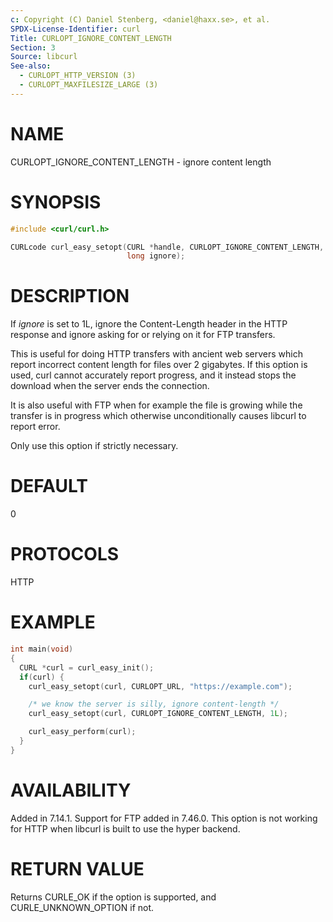 ```yaml
---
c: Copyright (C) Daniel Stenberg, <daniel@haxx.se>, et al.
SPDX-License-Identifier: curl
Title: CURLOPT_IGNORE_CONTENT_LENGTH
Section: 3
Source: libcurl
See-also:
  - CURLOPT_HTTP_VERSION (3)
  - CURLOPT_MAXFILESIZE_LARGE (3)
---
```


# NAME

CURLOPT_IGNORE_CONTENT_LENGTH - ignore content length

# SYNOPSIS

~~~c
#include <curl/curl.h>

CURLcode curl_easy_setopt(CURL *handle, CURLOPT_IGNORE_CONTENT_LENGTH,
                          long ignore);
~~~

# DESCRIPTION

If *ignore* is set to 1L, ignore the Content-Length header in the HTTP
response and ignore asking for or relying on it for FTP transfers.

This is useful for doing HTTP transfers with ancient web servers which report
incorrect content length for files over 2 gigabytes. If this option is used,
curl cannot accurately report progress, and it instead stops the download when
the server ends the connection.

It is also useful with FTP when for example the file is growing while the
transfer is in progress which otherwise unconditionally causes libcurl to
report error.

Only use this option if strictly necessary.

# DEFAULT

0

# PROTOCOLS

HTTP

# EXAMPLE

~~~c
int main(void)
{
  CURL *curl = curl_easy_init();
  if(curl) {
    curl_easy_setopt(curl, CURLOPT_URL, "https://example.com");

    /* we know the server is silly, ignore content-length */
    curl_easy_setopt(curl, CURLOPT_IGNORE_CONTENT_LENGTH, 1L);

    curl_easy_perform(curl);
  }
}
~~~

# AVAILABILITY

Added in 7.14.1. Support for FTP added in 7.46.0. This option is not working
for HTTP when libcurl is built to use the hyper backend.

# RETURN VALUE

Returns CURLE_OK if the option is supported, and CURLE_UNKNOWN_OPTION if not.

